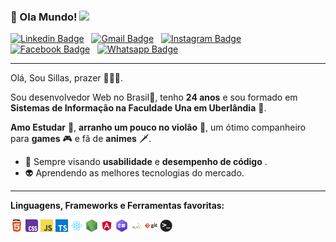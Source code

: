 ### 👋 Ola Mundo!  <img src="https://github.com/TheDudeThatCode/TheDudeThatCode/blob/master/Assets/Earth.gif" width="24px">

[![Linkedin Badge](https://img.shields.io/badge/-SillasVinicius-blue?style=flat-square&logo=Linkedin&logoColor=white&link=https://www.linkedin.com/in/sillas-vinícius-840967169)](https://www.linkedin.com/in/sillas-vinícius-840967169)
&nbsp;
[![Gmail Badge](https://img.shields.io/badge/-sillasvinicius0403@gmail.com-c14438?style=flat-square&logo=Gmail&logoColor=white&link=mailto:sillasvinicius0403@gmail.com)](mailto:sillasvinicius0403@gmail.com)
&nbsp;
[![Instagram Badge](https://img.shields.io/badge/-sillas.exe-purple?style=flat-square&logo=Instagram&logoColor=white&link=https://www.instagram.com/sillas.exe/?hl=pt-br)](https://www.instagram.com/sillas.exe/?hl=pt-br)
&nbsp;
[![Facebook Badge](https://img.shields.io/badge/-SillasViniciusBarbosaBraga-blue?style=flat-square&logo=Facebook&logoColor=white&link=https://www.facebook.com/people/Sillas-Vinicius/100008152723069)](https://www.facebook.com/people/Sillas-Vinicius/100008152723069)
&nbsp;
[![Whatsapp Badge](https://img.shields.io/badge/-SillasVinicius-green?style=flat-square&logo=Whatsapp&logoColor=white&link=https://api.whatsapp.com/send?phone=5531984180449)](https://api.whatsapp.com/send?phone=5531984180449)
</br>

---- 

Olá, Sou Sillas, prazer 👋👋👋. 

Sou desenvolvedor Web no Brasil💚, tenho **24 anos**  e sou formado em **Sistemas de Informação na Faculdade Una em Uberlândia** 🧐. 

**Amo Estudar** 📕, **arranho um pouco no violão** 🎸, um ótimo companheiro para **games** 🎮 e fã de **animes** 🗡. 

* 💫 Sempre visando **usabilidade** e **desempenho de código** .
* 👽 Aprendendo as melhores tecnologias do mercado.

----

**Linguagens, Frameworks e Ferramentas favoritas:**  

<code><img height="20" src="https://raw.githubusercontent.com/github/explore/80688e429a7d4ef2fca1e82350fe8e3517d3494d/topics/html/html.png"></code>
<code><img height="20" src="https://raw.githubusercontent.com/github/explore/80688e429a7d4ef2fca1e82350fe8e3517d3494d/topics/css/css.png"></code>
<code><img height="20" src="https://raw.githubusercontent.com/github/explore/80688e429a7d4ef2fca1e82350fe8e3517d3494d/topics/javascript/javascript.png"></code>
<code><img height="20" src="https://raw.githubusercontent.com/github/explore/80688e429a7d4ef2fca1e82350fe8e3517d3494d/topics/typescript/typescript.png"></code>
<code><img height="20" src="https://raw.githubusercontent.com/github/explore/80688e429a7d4ef2fca1e82350fe8e3517d3494d/topics/react/react.png"></code>
<code><img height="20" src="https://raw.githubusercontent.com/github/explore/80688e429a7d4ef2fca1e82350fe8e3517d3494d/topics/nodejs/nodejs.png"></code>
<code><img height="20" src="https://raw.githubusercontent.com/github/explore/80688e429a7d4ef2fca1e82350fe8e3517d3494d/topics/angular/angular.png"></code>
<code><img height="20" src="https://raw.githubusercontent.com/github/explore/80688e429a7d4ef2fca1e82350fe8e3517d3494d/topics/csharp/csharp.png"></code>
<code><img height="20" src="https://raw.githubusercontent.com/github/explore/80688e429a7d4ef2fca1e82350fe8e3517d3494d/topics/mysql/mysql.png"></code>
<code><img height="20" src="https://raw.githubusercontent.com/github/explore/80688e429a7d4ef2fca1e82350fe8e3517d3494d/topics/git/git.png"></code>
<code><img height="20" src="https://raw.githubusercontent.com/github/explore/80688e429a7d4ef2fca1e82350fe8e3517d3494d/topics/terminal/terminal.png"></code>
